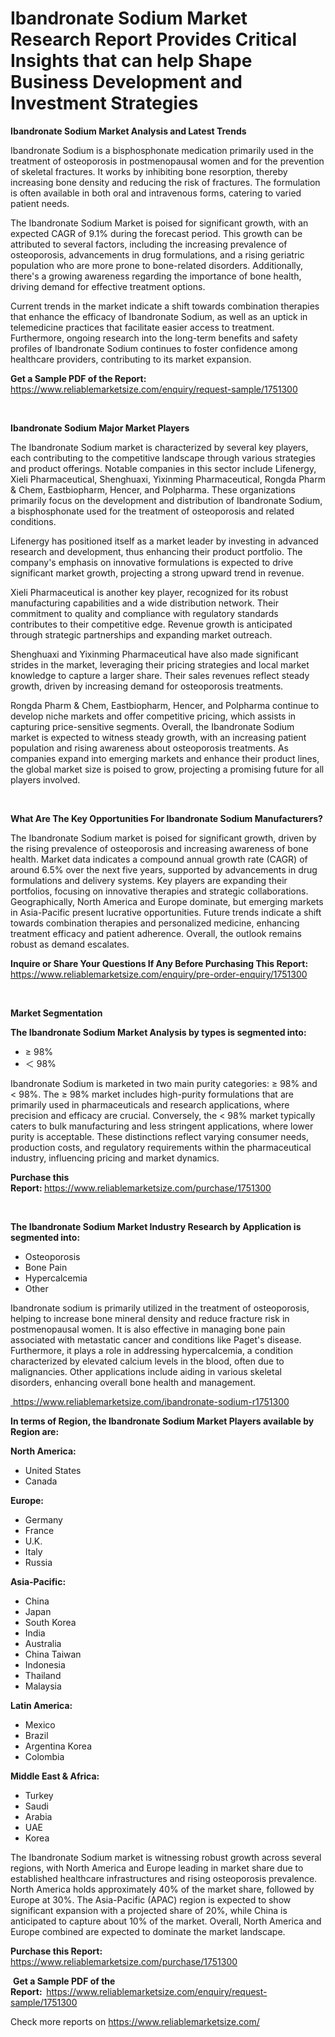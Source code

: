 <p><h1>Ibandronate Sodium Market Research Report Provides Critical Insights that can help Shape Business Development and Investment Strategies</h1></p><p><strong>Ibandronate Sodium Market Analysis and Latest Trends</strong></p>
<p><p>Ibandronate Sodium is a bisphosphonate medication primarily used in the treatment of osteoporosis in postmenopausal women and for the prevention of skeletal fractures. It works by inhibiting bone resorption, thereby increasing bone density and reducing the risk of fractures. The formulation is often available in both oral and intravenous forms, catering to varied patient needs.</p><p>The Ibandronate Sodium Market is poised for significant growth, with an expected CAGR of 9.1% during the forecast period. This growth can be attributed to several factors, including the increasing prevalence of osteoporosis, advancements in drug formulations, and a rising geriatric population who are more prone to bone-related disorders. Additionally, there's a growing awareness regarding the importance of bone health, driving demand for effective treatment options.</p><p>Current trends in the market indicate a shift towards combination therapies that enhance the efficacy of Ibandronate Sodium, as well as an uptick in telemedicine practices that facilitate easier access to treatment. Furthermore, ongoing research into the long-term benefits and safety profiles of Ibandronate Sodium continues to foster confidence among healthcare providers, contributing to its market expansion.</p></p>
<p><strong>Get a Sample PDF of the Report:&nbsp;</strong> <a href="https://www.reliablemarketsize.com/enquiry/request-sample/1751300?utm_campaign=3460&utm_medium=2&utm_source=Github&utm_content=ia&utm_term=01042025&utm_id=ibandronate-sodium">https://www.reliablemarketsize.com/enquiry/request-sample/1751300</a></p>
<p>&nbsp;</p>
<p><strong>Ibandronate Sodium Major Market Players</strong></p>
<p><p>The Ibandronate Sodium market is characterized by several key players, each contributing to the competitive landscape through various strategies and product offerings. Notable companies in this sector include Lifenergy, Xieli Pharmaceutical, Shenghuaxi, Yixinming Pharmaceutical, Rongda Pharm & Chem, Eastbiopharm, Hencer, and Polpharma. These organizations primarily focus on the development and distribution of Ibandronate Sodium, a bisphosphonate used for the treatment of osteoporosis and related conditions.</p><p>Lifenergy has positioned itself as a market leader by investing in advanced research and development, thus enhancing their product portfolio. The company's emphasis on innovative formulations is expected to drive significant market growth, projecting a strong upward trend in revenue.</p><p>Xieli Pharmaceutical is another key player, recognized for its robust manufacturing capabilities and a wide distribution network. Their commitment to quality and compliance with regulatory standards contributes to their competitive edge. Revenue growth is anticipated through strategic partnerships and expanding market outreach.</p><p>Shenghuaxi and Yixinming Pharmaceutical have also made significant strides in the market, leveraging their pricing strategies and local market knowledge to capture a larger share. Their sales revenues reflect steady growth, driven by increasing demand for osteoporosis treatments.</p><p>Rongda Pharm & Chem, Eastbiopharm, Hencer, and Polpharma continue to develop niche markets and offer competitive pricing, which assists in capturing price-sensitive segments. Overall, the Ibandronate Sodium market is expected to witness steady growth, with an increasing patient population and rising awareness about osteoporosis treatments. As companies expand into emerging markets and enhance their product lines, the global market size is poised to grow, projecting a promising future for all players involved.</p></p>
<p>&nbsp;</p>
<p><strong>What Are The Key Opportunities For Ibandronate Sodium Manufacturers?</strong></p>
<p><p>The Ibandronate Sodium market is poised for significant growth, driven by the rising prevalence of osteoporosis and increasing awareness of bone health. Market data indicates a compound annual growth rate (CAGR) of around 6.5% over the next five years, supported by advancements in drug formulations and delivery systems. Key players are expanding their portfolios, focusing on innovative therapies and strategic collaborations. Geographically, North America and Europe dominate, but emerging markets in Asia-Pacific present lucrative opportunities. Future trends indicate a shift towards combination therapies and personalized medicine, enhancing treatment efficacy and patient adherence. Overall, the outlook remains robust as demand escalates.</p></p>
<p><strong>Inquire or Share Your Questions If Any Before Purchasing This Report:</strong> <a href="https://www.reliablemarketsize.com/enquiry/pre-order-enquiry/1751300?utm_campaign=3460&utm_medium=2&utm_source=Github&utm_content=ia&utm_term=01042025&utm_id=ibandronate-sodium">https://www.reliablemarketsize.com/enquiry/pre-order-enquiry/1751300</a></p>
<p>&nbsp;</p>
<p><strong>Market Segmentation</strong></p>
<p><strong>The Ibandronate Sodium Market Analysis by types is segmented into:</strong></p>
<p><ul><li>≥ 98%</li><li>＜ 98%</li></ul></p>
<p><p>Ibandronate Sodium is marketed in two main purity categories: ≥ 98% and < 98%. The ≥ 98% market includes high-purity formulations that are primarily used in pharmaceuticals and research applications, where precision and efficacy are crucial. Conversely, the < 98% market typically caters to bulk manufacturing and less stringent applications, where lower purity is acceptable. These distinctions reflect varying consumer needs, production costs, and regulatory requirements within the pharmaceutical industry, influencing pricing and market dynamics.</p></p>
<p><strong>Purchase this Report:&nbsp;</strong><a href="https://www.reliablemarketsize.com/purchase/1751300?utm_campaign=3460&utm_medium=2&utm_source=Github&utm_content=ia&utm_term=01042025&utm_id=ibandronate-sodium">https://www.reliablemarketsize.com/purchase/1751300</a></p>
<p>&nbsp;</p>
<p><strong>The Ibandronate Sodium Market Industry Research by Application is segmented into:</strong></p>
<p><ul><li>Osteoporosis</li><li>Bone Pain</li><li>Hypercalcemia</li><li>Other</li></ul></p>
<p><p>Ibandronate sodium is primarily utilized in the treatment of osteoporosis, helping to increase bone mineral density and reduce fracture risk in postmenopausal women. It is also effective in managing bone pain associated with metastatic cancer and conditions like Paget's disease. Furthermore, it plays a role in addressing hypercalcemia, a condition characterized by elevated calcium levels in the blood, often due to malignancies. Other applications include aiding in various skeletal disorders, enhancing overall bone health and management.</p></p>
<p><a href="https://www.reliablemarketsize.com/ibandronate-sodium-r1751300?utm_campaign=3460&utm_medium=2&utm_source=Github&utm_content=ia&utm_term=01042025&utm_id=ibandronate-sodium">&nbsp;https://www.reliablemarketsize.com/ibandronate-sodium-r1751300</a></p>
<p><strong>In terms of Region, the Ibandronate Sodium Market Players available by Region are:</strong></p>
<p>
    <p> <strong> North America: </strong>
        <ul>
            <li>United States</li>
            <li>Canada</li>
        </ul>
        </p> 
    <p> <strong> Europe: </strong>
        <ul>
            <li>Germany</li>
            <li>France</li>
            <li>U.K.</li>
            <li>Italy</li>
            <li>Russia</li>
        </ul>
        </p> 
    <p> <strong> Asia-Pacific: </strong>
        <ul>
            <li>China</li>
            <li>Japan</li>
            <li>South Korea</li>
            <li>India</li>
            <li>Australia</li>
            <li>China Taiwan</li>
            <li>Indonesia</li>
            <li>Thailand</li>
            <li>Malaysia</li>
        </ul>
        </p> 
    <p> <strong> Latin America: </strong>
        <ul>
            <li>Mexico</li>
            <li>Brazil</li>
            <li>Argentina Korea</li>
            <li>Colombia</li>
        </ul>
        </p> 
    <p> <strong> Middle East & Africa: </strong>
        <ul>
            <li>Turkey</li>
            <li>Saudi</li>
            <li>Arabia</li>
            <li>UAE</li>
            <li>Korea</li>
        </ul>
    </p>
    </p>
<p><p>The Ibandronate Sodium market is witnessing robust growth across several regions, with North America and Europe leading in market share due to established healthcare infrastructures and rising osteoporosis prevalence. North America holds approximately 40% of the market share, followed by Europe at 30%. The Asia-Pacific (APAC) region is expected to show significant expansion with a projected share of 20%, while China is anticipated to capture about 10% of the market. Overall, North America and Europe combined are expected to dominate the market landscape.</p></p>
<p><strong>Purchase this Report: </strong><a href="https://www.reliablemarketsize.com/purchase/1751300?utm_campaign=3460&utm_medium=2&utm_source=Github&utm_content=ia&utm_term=01042025&utm_id=ibandronate-sodium">https://www.reliablemarketsize.com/purchase/1751300</a></p>
<p>&nbsp;<strong>Get a Sample PDF of the Report:&nbsp;&nbsp;</strong><a href="https://www.reliablemarketsize.com/enquiry/request-sample/1751300?utm_campaign=3460&utm_medium=2&utm_source=Github&utm_content=ia&utm_term=01042025&utm_id=ibandronate-sodium">https://www.reliablemarketsize.com/enquiry/request-sample/1751300</a></p>
<p><strong></strong></p>
<p>Check more reports on <a href="https://www.reliablemarketsize.com/?utm_campaign=3460&utm_medium=2&utm_source=Github&utm_content=ia&utm_term=01042025&utm_id=ibandronate-sodium">https://www.reliablemarketsize.com/</a></p>